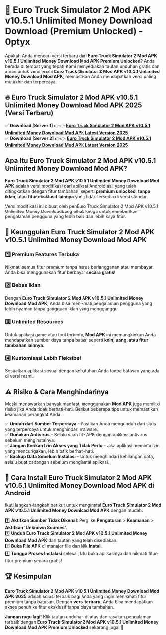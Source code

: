 # 🎯 Euro Truck Simulator 2 Mod APK v10.5.1 Unlimited Money Download  Download (Premium Unlocked) -  0ptyx

Apakah Anda mencari versi terbaru dari **Euro Truck Simulator 2 Mod APK v10.5.1 Unlimited Money Download Mod APK Premium Unlocked**? Anda berada di tempat yang tepat! Kami menyediakan tautan unduhan gratis dan aman untuk versi resmi **Euro Truck Simulator 2 Mod APK v10.5.1 Unlimited Money Download Mod APK**, memastikan Anda mendapatkan versi paling mutakhir dan terpercaya.

## 🔥 Euro Truck Simulator 2 Mod APK v10.5.1 Unlimited Money Download Mod APK 2025 (Versi Terbaru)

✅ **Download [Server 1]** 👉👉 [**Euro Truck Simulator 2 Mod APK v10.5.1 Unlimited Money Download Mod APK Latest Version 2025**](https://momento.my/?title=Euro_Truck_Simulator_2_Mod_APK_v10.5.1_Unlimited_Money_Download)  
✅ **Download [Server 2]** 👉👉 [**Euro Truck Simulator 2 Mod APK v10.5.1 Unlimited Money Download Mod APK Latest Version 2025**](https://momento.my/?title=Euro_Truck_Simulator_2_Mod_APK_v10.5.1_Unlimited_Money_Download)  

## Apa Itu Euro Truck Simulator 2 Mod APK v10.5.1 Unlimited Money Download Mod APK?

**Euro Truck Simulator 2 Mod APK v10.5.1 Unlimited Money Download Mod APK** adalah versi modifikasi dari aplikasi Android asli yang telah ditingkatkan dengan fitur tambahan, seperti **premium unlocked**, **tanpa iklan**, atau **fitur eksklusif lainnya** yang tidak tersedia di versi standar.

Versi modifikasi ini dibuat oleh penEuro Truck Simulator 2 Mod APK v10.5.1 Unlimited Money Downloadbang pihak ketiga untuk memberikan pengalaman pengguna yang lebih baik dan lebih kaya fitur.

## 🎯 Keunggulan Euro Truck Simulator 2 Mod APK v10.5.1 Unlimited Money Download Mod APK

### 1️⃣ Premium Features Terbuka
Nikmati semua fitur premium tanpa harus berlangganan atau membayar. Anda bisa menggunakan fitur berbayar **secara gratis!**

### 2️⃣ Bebas Iklan
Dengan **Euro Truck Simulator 2 Mod APK v10.5.1 Unlimited Money Download Mod APK**, Anda bisa menikmati pengalaman pengguna yang lebih nyaman tanpa gangguan iklan yang mengganggu.

### 3️⃣ Unlimited Resources
Untuk aplikasi game atau tool tertentu, **Mod APK** ini memungkinkan Anda mendapatkan sumber daya tanpa batas, seperti **koin, uang, atau fitur tambahan lainnya**.

### 4️⃣ Kustomisasi Lebih Fleksibel
Sesuaikan aplikasi sesuai dengan kebutuhan Anda tanpa batasan yang ada di versi resmi.

## ⚠️ Risiko & Cara Menghindarinya

Meski menawarkan banyak manfaat, menggunakan **Mod APK** juga memiliki risiko jika Anda tidak berhati-hati. Berikut beberapa tips untuk memastikan keamanan perangkat Anda:

✅ **Unduh dari Sumber Terpercaya** – Pastikan Anda mengunduh dari situs yang terpercaya untuk menghindari malware.  
✅ **Gunakan Antivirus** – Selalu scan file APK dengan aplikasi antivirus sebelum menginstalnya.  
✅ **Jangan Berikan Izin Akses yang Tidak Perlu** – Jika aplikasi meminta izin yang mencurigakan, lebih baik berhati-hati.  
✅ **Backup Data Sebelum Instalasi** – Untuk menghindari kehilangan data, selalu buat cadangan sebelum menginstal aplikasi.

## 📌 Cara Install Euro Truck Simulator 2 Mod APK v10.5.1 Unlimited Money Download Mod APK di Android

Ikuti langkah-langkah berikut untuk menginstal **Euro Truck Simulator 2 Mod APK v10.5.1 Unlimited Money Download Mod APK** dengan mudah:

1️⃣ **Aktifkan Sumber Tidak Dikenal**: Pergi ke **Pengaturan** > **Keamanan** > **Aktifkan 'Unknown Sources'**.  
2️⃣ **Unduh Euro Truck Simulator 2 Mod APK v10.5.1 Unlimited Money Download Mod APK** dari tautan yang telah disediakan.  
3️⃣ **Buka File APK** di manajer file dan klik **Instal**.  
4️⃣ **Tunggu Proses Instalasi** selesai, lalu buka aplikasinya dan nikmati fitur-fitur premium secara gratis!

## 🏆 Kesimpulan

**Euro Truck Simulator 2 Mod APK v10.5.1 Unlimited Money Download Mod APK 2025** adalah solusi terbaik bagi Anda yang ingin menikmati fitur premium tanpa batasan. Dengan **versi terbaru**, Anda bisa mendapatkan akses penuh ke fitur eksklusif tanpa biaya tambahan.

**Jangan ragu lagi!** Klik tautan unduhan di atas dan rasakan pengalaman terbaik dengan **Euro Truck Simulator 2 Mod APK v10.5.1 Unlimited Money Download Mod APK Premium Unlocked** sekarang juga! 🚀
